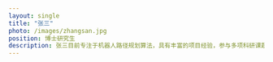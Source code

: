 ```yaml
---
layout: single
title: "张三"
photo: /images/zhangsan.jpg
position: 博士研究生
description: 张三目前专注于机器人路径规划算法，具有丰富的项目经验，参与多项科研课题。
---
```


